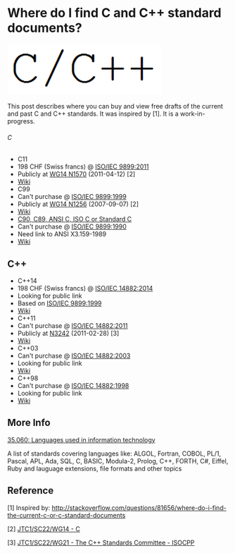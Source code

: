 # Where do I find C and C++ standard documents?

![c_slash_c_plus_plus](c_slash_c_plus_plus.png)

This post describes where you can buy and view free drafts of the current and past C and C++ standards. It was inspired by [1]. It is a work-in-progress. 

###### C 

- C11  
- 198 CHF (Swiss francs) @ [ISO/IEC 9899:2011](http://www.iso.org/iso/iso_catalogue/catalogue_tc/catalogue_detail.htm?csnumber=57853)    
- Publicly at [WG14 N1570](http://www.open-std.org/JTC1/SC22/WG14/www/docs/n1570.pdf) (2011-04-12) [2]  
- [Wiki](http://en.wikipedia.org/wiki/C11_(C_standard_revision))    
- C99   
- Can't purchase @ [ISO/IEC 9899:1999](http://www.iso.org/iso/home/store/catalogue_ics/catalogue_detail_ics.htm?csnumber=29237&ICS1=35&ICS2=060)   
- Publicly at [WG14 N1256](http://www.open-std.org/jtc1/sc22/wg14/www/docs/n1256.pdf) (2007-09-07) [2]  
- [Wiki](http://en.wikipedia.org/wiki/C99)    
- [C90, C89, ANSI C, ISO C or Standard C ](http://www.iso.org/iso/home/store/catalogue_ics/catalogue_detail_ics.htm?csnumber=17782&ICS1=35&ICS2=060)  
- Can't purchase @ [ISO/IEC 9899:1990](http://www.iso.org/iso/home/store/catalogue_ics/catalogue_detail_ics.htm?csnumber=17782&ICS1=35&ICS2=060)[ ](http://www.iso.org/iso/home/store/catalogue_ics/catalogue_detail_ics.htm?csnumber=17782&ICS1=35&ICS2=060)  
- Need link to ANSI X3.159-1989   
- [Wiki](http://en.wikipedia.org/wiki/ANSI_C)   

## C++ 

- C++14  
- 198 CHF (Swiss francs) @ [ISO/IEC 14882:2014](http://www.iso.org/iso/home/store/catalogue_ics/catalogue_detail_ics.htm?ics1=35&ics2=060&ics3=&csnumber=64029)  
- Looking for public link  
- Based on [ISO/IEC 9899:1999](http://www.iso.org/iso/home/store/catalogue_ics/catalogue_detail_ics.htm?csnumber=29237&ICS1=35&ICS2=060)  
- [Wiki](http://en.wikipedia.org/wiki/C%2B%2B14)    
- C++11  
- Can't purchase @ [ISO/IEC 14882:2011](http://www.iso.org/iso/home/store/catalogue_ics/catalogue_detail_ics.htm?csnumber=50372&ICS1=35&ICS2=060)  
- Publicly at [N3242](http://www.open-std.org/jtc1/sc22/wg21/docs/papers/2011/n3242.pdf) (2011-02-28) [3]  
- [Wiki](http://en.wikipedia.org/wiki/C%2B%2B11)    
- C++03  
- Can't purchase @ [ISO/IEC 14882:2003](http://www.iso.org/iso/home/store/catalogue_ics/catalogue_detail_ics.htm?csnumber=38110&ICS1=35&ICS2=060)  
- Looking for public link  
- [Wiki](http://en.wikipedia.org/wiki/C%2B%2B03)    
- C++98  
- Can't purchase @ [ISO/IEC 14882:1998](http://www.iso.org/iso/home/store/catalogue_ics/catalogue_detail_ics.htm?csnumber=25845&ICS1=35&ICS2=060)  
- Looking for public link  
- [Wiki](http://en.wikipedia.org/wiki/C%2B%2B)   

## More Info

[35.060: Languages used in information technology](http://www.iso.org/iso/home/store/catalogue_ics/catalogue_ics_browse.htm?ICS1=35&ICS2=060&)

A list of standards covering languages like: ALGOL, Fortran, COBOL, PL/1, Pascal, APL, Ada, SQL, C, BASIC, Modula-2, Prolog, C++, FORTH, C#, Eiffel, Ruby and lauguage extensions, file formats and other topics

## Reference

[1] Inspired by: http://stackoverflow.com/questions/81656/where-do-i-find-the-current-c-or-c-standard-documents 

[2] [JTC1/SC22/WG14 - C](http://www.open-std.org/JTC1/SC22/WG14/)

[3] [JTC1/SC22/WG21 - The C++ Standards Committee - ISOCPP](http://www.open-std.org/jtc1/sc22/wg21/)